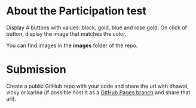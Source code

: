 # About the Participation test
Display 4 buttons with values: black, gold, blue and rose gold. On click of button, display the image that matches the color.

You can find images in the **images** folder of the repo.

# Submission
Create a public GitHub repo with your code and share the url with dhawal, vicky or karina (if possible host it as a [GitHub Pages branch](https://pages.github.com/) and share that url).

